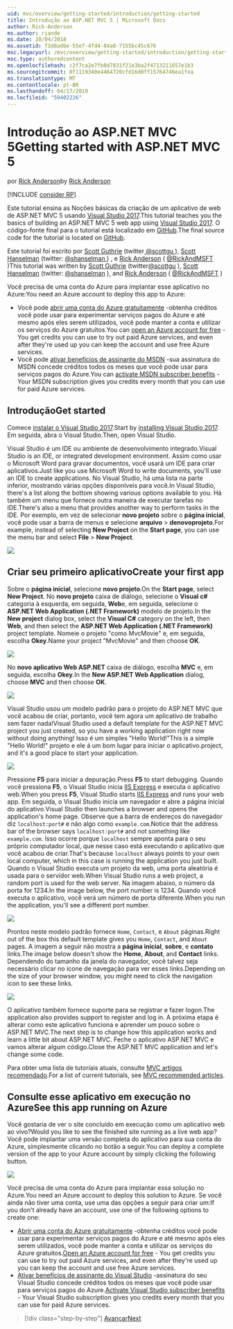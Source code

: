 ```yaml
---
uid: mvc/overview/getting-started/introduction/getting-started
title: Introdução ao ASP.NET MVC 5 | Microsoft Docs
author: Rick-Anderson
ms.author: riande
ms.date: 10/04/2018
ms.assetid: f3d8adbe-55e7-4fd4-84a8-7155bc45c676
msc.legacyurl: /mvc/overview/getting-started/introduction/getting-started
msc.type: authoredcontent
ms.openlocfilehash: c2f7ca2e7fb8d7831f21e3ba2f4713211657e1b3
ms.sourcegitcommit: 0f1119340e4464720cfd16d0ff15764746ea1fea
ms.translationtype: MT
ms.contentlocale: pt-BR
ms.lasthandoff: 04/17/2019
ms.locfileid: "59402226"
---
```

# <a name="getting-started-with-aspnet-mvc-5"></a><span data-ttu-id="bdf4e-102">Introdução ao ASP.NET MVC 5</span><span class="sxs-lookup"><span data-stu-id="bdf4e-102">Getting started with ASP.NET MVC 5</span></span>

<span data-ttu-id="bdf4e-103">por [Rick Anderson]((https://twitter.com/RickAndMSFT))</span><span class="sxs-lookup"><span data-stu-id="bdf4e-103">by [Rick Anderson]((https://twitter.com/RickAndMSFT))</span></span>

[!INCLUDE [consider RP](../../../../includes/razor.md)]

<span data-ttu-id="bdf4e-104">Este tutorial ensina as Noções básicas da criação de um aplicativo de web de ASP.NET MVC 5 usando [Visual Studio 2017](https://visualstudio.microsoft.com/downloads/?utm_medium=microsoft&utm_source=docs.microsoft.com&utm_campaign=button+cta&utm_content=download+vs2017).</span><span class="sxs-lookup"><span data-stu-id="bdf4e-104">This tutorial teaches you the basics of building an ASP.NET MVC 5 web app using [Visual Studio 2017](https://visualstudio.microsoft.com/downloads/?utm_medium=microsoft&utm_source=docs.microsoft.com&utm_campaign=button+cta&utm_content=download+vs2017).</span></span> <span data-ttu-id="bdf4e-105">O código-fonte final para o tutorial está localizado em [GitHub](https://github.com/aspnet/AspNetDocs/tree/master/aspnet/mvc/overview/getting-started/introduction/sample/MvcMovie/MvcMovie).</span><span class="sxs-lookup"><span data-stu-id="bdf4e-105">The final source code for the tutorial is located on [GitHub](https://github.com/aspnet/AspNetDocs/tree/master/aspnet/mvc/overview/getting-started/introduction/sample/MvcMovie/MvcMovie).</span></span>

<span data-ttu-id="bdf4e-106">Este tutorial foi escrito por [Scott Guthrie](https://weblogs.asp.net/scottgu/) (twitter[ @scottgu ](https://twitter.com/scottgu) ), [Scott Hanselman](http://www.hanselman.com/blog/) (twitter: [ @shanselman ](https://twitter.com/shanselman) ) , e [Rick Anderson](https://twitter.com/RickAndMSFT) ( [ @RickAndMSFT ](https://twitter.com/#!/RickAndMSFT) )</span><span class="sxs-lookup"><span data-stu-id="bdf4e-106">This tutorial was written by [Scott Guthrie](https://weblogs.asp.net/scottgu/) (twitter[@scottgu](https://twitter.com/scottgu) ), [Scott Hanselman](http://www.hanselman.com/blog/) (twitter: [@shanselman](https://twitter.com/shanselman) ), and [Rick Anderson](https://twitter.com/RickAndMSFT) ( [@RickAndMSFT](https://twitter.com/#!/RickAndMSFT) )</span></span>

<span data-ttu-id="bdf4e-107">Você precisa de uma conta do Azure para implantar esse aplicativo no Azure:</span><span class="sxs-lookup"><span data-stu-id="bdf4e-107">You need an Azure account to deploy this app to Azure:</span></span>

- <span data-ttu-id="bdf4e-108">Você pode [abrir uma conta do Azure gratuitamente](https://azure.microsoft.com/pricing/free-trial/?WT.mc_id=A443DD604) -obtenha créditos você pode usar para experimentar serviços pagos do Azure e até mesmo após eles serem utilizados, você pode manter a conta e utilizar os serviços do Azure gratuitos.</span><span class="sxs-lookup"><span data-stu-id="bdf4e-108">You can [open an Azure account for free](https://azure.microsoft.com/pricing/free-trial/?WT.mc_id=A443DD604) - You get credits you can use to try out paid Azure services, and even after they're used up you can keep the account and use free Azure services.</span></span>
- <span data-ttu-id="bdf4e-109">Você pode [ativar benefícios de assinante do MSDN](https://azure.microsoft.com/pricing/member-offers/msdn-benefits-details/?WT.mc_id=A443DD604) -sua assinatura do MSDN concede créditos todos os meses que você pode usar para serviços pagos do Azure.</span><span class="sxs-lookup"><span data-stu-id="bdf4e-109">You can [activate MSDN subscriber benefits](https://azure.microsoft.com/pricing/member-offers/msdn-benefits-details/?WT.mc_id=A443DD604) - Your MSDN subscription gives you credits every month that you can use for paid Azure services.</span></span>

## <a name="get-started"></a><span data-ttu-id="bdf4e-110">Introdução</span><span class="sxs-lookup"><span data-stu-id="bdf4e-110">Get started</span></span>

<span data-ttu-id="bdf4e-111">Comece [instalar o Visual Studio 2017](https://visualstudio.microsoft.com/downloads/?utm_medium=microsoft&utm_source=docs.microsoft.com&utm_campaign=button+cta&utm_content=download+vs2017).</span><span class="sxs-lookup"><span data-stu-id="bdf4e-111">Start by [installing Visual Studio 2017](https://visualstudio.microsoft.com/downloads/?utm_medium=microsoft&utm_source=docs.microsoft.com&utm_campaign=button+cta&utm_content=download+vs2017).</span></span> <span data-ttu-id="bdf4e-112">Em seguida, abra o Visual Studio.</span><span class="sxs-lookup"><span data-stu-id="bdf4e-112">Then, open Visual Studio.</span></span>

<span data-ttu-id="bdf4e-113">Visual Studio é um IDE ou ambiente de desenvolvimento integrado.</span><span class="sxs-lookup"><span data-stu-id="bdf4e-113">Visual Studio is an IDE, or integrated development environment.</span></span> <span data-ttu-id="bdf4e-114">Assim como usar o Microsoft Word para gravar documentos, você usará um IDE para criar aplicativos.</span><span class="sxs-lookup"><span data-stu-id="bdf4e-114">Just like you use Microsoft Word to write documents, you'll use an IDE to create applications.</span></span> <span data-ttu-id="bdf4e-115">No Visual Studio, há uma lista na parte inferior, mostrando várias opções disponíveis para você.</span><span class="sxs-lookup"><span data-stu-id="bdf4e-115">In Visual Studio, there's a list along the bottom showing various options available to you.</span></span> <span data-ttu-id="bdf4e-116">Há também um menu que fornece outra maneira de executar tarefas no IDE.</span><span class="sxs-lookup"><span data-stu-id="bdf4e-116">There's also a menu that provides another way to perform tasks in the IDE.</span></span> <span data-ttu-id="bdf4e-117">Por exemplo, em vez de selecionar **novo projeto** sobre o **página inicial**, você pode usar a barra de menus e selecione **arquivo** > **denovoprojeto**.</span><span class="sxs-lookup"><span data-stu-id="bdf4e-117">For example, instead of selecting **New Project** on the **Start page**, you can use the menu bar and select **File** > **New Project**.</span></span>

![](getting-started/_static/image1.png)

## <a name="create-your-first-app"></a><span data-ttu-id="bdf4e-118">Criar seu primeiro aplicativo</span><span class="sxs-lookup"><span data-stu-id="bdf4e-118">Create your first app</span></span>

<span data-ttu-id="bdf4e-119">Sobre o **página inicial**, selecione **novo projeto**.</span><span class="sxs-lookup"><span data-stu-id="bdf4e-119">On the **Start page**, select **New Project**.</span></span> <span data-ttu-id="bdf4e-120">No **novo projeto** caixa de diálogo, selecione o **Visual c#** categoria à esquerda, em seguida, **Web**e, em seguida, selecione o **ASP.NET Web Application (.NET Framework)**  modelo de projeto.</span><span class="sxs-lookup"><span data-stu-id="bdf4e-120">In the **New project** dialog box, select the **Visual C#** category on the left, then **Web**, and then select the **ASP.NET Web Application (.NET Framework)** project template.</span></span> <span data-ttu-id="bdf4e-121">Nomeie o projeto "como MvcMovie" e, em seguida, escolha **Okey**.</span><span class="sxs-lookup"><span data-stu-id="bdf4e-121">Name your project "MvcMovie" and then choose **OK**.</span></span>

![](getting-started/_static/image2.png)

<span data-ttu-id="bdf4e-122">No **novo aplicativo Web ASP.NET** caixa de diálogo, escolha **MVC** e, em seguida, escolha **Okey**.</span><span class="sxs-lookup"><span data-stu-id="bdf4e-122">In the **New ASP.NET Web Application** dialog, choose **MVC** and then choose **OK**.</span></span>

![](getting-started/_static/image3.png)

<span data-ttu-id="bdf4e-123">Visual Studio usou um modelo padrão para o projeto do ASP.NET MVC que você acabou de criar, portanto, você tem agora um aplicativo de trabalho sem fazer nada!</span><span class="sxs-lookup"><span data-stu-id="bdf4e-123">Visual Studio used a default template for the ASP.NET MVC project you just created, so you have a working application right now without doing anything!</span></span> <span data-ttu-id="bdf4e-124">Isso é um simples "Hello World!"</span><span class="sxs-lookup"><span data-stu-id="bdf4e-124">This is a simple "Hello World!"</span></span> <span data-ttu-id="bdf4e-125">projeto e ele á um bom lugar para iniciar o aplicativo.</span><span class="sxs-lookup"><span data-stu-id="bdf4e-125">project, and it's a good place to start your application.</span></span>

![](getting-started/_static/image4.png)

<span data-ttu-id="bdf4e-126">Pressione **F5** para iniciar a depuração.</span><span class="sxs-lookup"><span data-stu-id="bdf4e-126">Press **F5** to start debugging.</span></span> <span data-ttu-id="bdf4e-127">Quando você pressiona **F5**, o Visual Studio inicia [IIS Express](/iis/extensions/introduction-to-iis-express/iis-express-overview) e executa o aplicativo web.</span><span class="sxs-lookup"><span data-stu-id="bdf4e-127">When you press **F5**, Visual Studio starts [IIS Express](/iis/extensions/introduction-to-iis-express/iis-express-overview) and runs your web app.</span></span> <span data-ttu-id="bdf4e-128">Em seguida, o Visual Studio inicia um navegador e abre a página inicial do aplicativo.</span><span class="sxs-lookup"><span data-stu-id="bdf4e-128">Visual Studio then launches a browser and opens the application's home page.</span></span> <span data-ttu-id="bdf4e-129">Observe que a barra de endereços do navegador diz `localhost:port#` e não algo como `example.com`.</span><span class="sxs-lookup"><span data-stu-id="bdf4e-129">Notice that the address bar of the browser says `localhost:port#` and not something like `example.com`.</span></span> <span data-ttu-id="bdf4e-130">Isso ocorre porque `localhost` sempre aponta para o seu próprio computador local, que nesse caso está executando o aplicativo que você acabou de criar.</span><span class="sxs-lookup"><span data-stu-id="bdf4e-130">That's because `localhost` always points to your own local computer, which in this case is running the application you just built.</span></span> <span data-ttu-id="bdf4e-131">Quando o Visual Studio executa um projeto da web, uma porta aleatória é usada para o servidor web.</span><span class="sxs-lookup"><span data-stu-id="bdf4e-131">When Visual Studio runs a web project, a random port is used for the web server.</span></span> <span data-ttu-id="bdf4e-132">Na imagem abaixo, o número da porta for 1234.</span><span class="sxs-lookup"><span data-stu-id="bdf4e-132">In the image below, the port number is 1234.</span></span> <span data-ttu-id="bdf4e-133">Quando você executa o aplicativo, você verá um número de porta diferente.</span><span class="sxs-lookup"><span data-stu-id="bdf4e-133">When you run the application, you'll see a different port number.</span></span>

![](getting-started/_static/image5.png)

<span data-ttu-id="bdf4e-134">Prontos neste modelo padrão fornece `Home`, `Contact`, e `About` páginas.</span><span class="sxs-lookup"><span data-stu-id="bdf4e-134">Right out of the box this default template gives you `Home`, `Contact`, and `About` pages.</span></span> <span data-ttu-id="bdf4e-135">A imagem a seguir não mostra a **página inicial**, **sobre**, e **contato** links.</span><span class="sxs-lookup"><span data-stu-id="bdf4e-135">The image below doesn't show the **Home**, **About**, and **Contact** links.</span></span> <span data-ttu-id="bdf4e-136">Dependendo do tamanho da janela do navegador, você talvez seja necessário clicar no ícone de navegação para ver esses links.</span><span class="sxs-lookup"><span data-stu-id="bdf4e-136">Depending on the size of your browser window, you might need to click the navigation icon to see these links.</span></span>

![](getting-started/_static/image6.png)

<span data-ttu-id="bdf4e-137">O aplicativo também fornece suporte para se registrar e fazer logon.</span><span class="sxs-lookup"><span data-stu-id="bdf4e-137">The application also provides support to register and log in.</span></span> <span data-ttu-id="bdf4e-138">A próxima etapa é alterar como este aplicativo funciona e aprender um pouco sobre o ASP.NET MVC.</span><span class="sxs-lookup"><span data-stu-id="bdf4e-138">The next step is to change how this application works and learn a little bit about ASP.NET MVC.</span></span> <span data-ttu-id="bdf4e-139">Feche o aplicativo ASP.NET MVC e vamos alterar algum código.</span><span class="sxs-lookup"><span data-stu-id="bdf4e-139">Close the ASP.NET MVC application and let's change some code.</span></span>

<span data-ttu-id="bdf4e-140">Para obter uma lista de tutoriais atuais, consulte [MVC artigos recomendado](../mvc-learning-sequence.md).</span><span class="sxs-lookup"><span data-stu-id="bdf4e-140">For a list of current tutorials, see [MVC recommended articles](../mvc-learning-sequence.md).</span></span>

## <a name="see-this-app-running-on-azure"></a><span data-ttu-id="bdf4e-141">Consulte esse aplicativo em execução no Azure</span><span class="sxs-lookup"><span data-stu-id="bdf4e-141">See this app running on Azure</span></span>

<span data-ttu-id="bdf4e-142">Você gostaria de ver o site concluído em execução como um aplicativo web ao vivo?</span><span class="sxs-lookup"><span data-stu-id="bdf4e-142">Would you like to see the finished site running as a live web app?</span></span> <span data-ttu-id="bdf4e-143">Você pode implantar uma versão completa do aplicativo para sua conta do Azure, simplesmente clicando no botão a seguir.</span><span class="sxs-lookup"><span data-stu-id="bdf4e-143">You can deploy a complete version of the app to your Azure account by simply clicking the following button.</span></span>

[![](https://azuredeploy.net/deploybutton.png)](https://azuredeploy.net/?repository=https://github.com/aspnet/AspNetDocs/tree/master/aspnet/mvc/overview/getting-started/introduction/sample/MvcMovie&amp;WT.mc_id=deploy_azure_aspnet)

<span data-ttu-id="bdf4e-144">Você precisa de uma conta do Azure para implantar essa solução no Azure.</span><span class="sxs-lookup"><span data-stu-id="bdf4e-144">You need an Azure account to deploy this solution to Azure.</span></span> <span data-ttu-id="bdf4e-145">Se você ainda não tiver uma conta, use uma das opções a seguir para criar um:</span><span class="sxs-lookup"><span data-stu-id="bdf4e-145">If you don't already have an account, use one of the following options to create one:</span></span>

- <span data-ttu-id="bdf4e-146">[Abrir uma conta do Azure gratuitamente](https://azure.microsoft.com/pricing/free-trial/?WT.mc_id=A443DD604) -obtenha créditos você pode usar para experimentar serviços pagos do Azure e até mesmo após eles serem utilizados, você pode manter a conta e utilizar os serviços do Azure gratuitos.</span><span class="sxs-lookup"><span data-stu-id="bdf4e-146">[Open an Azure account for free](https://azure.microsoft.com/pricing/free-trial/?WT.mc_id=A443DD604) - You get credits you can use to try out paid Azure services, and even after they're used up you can keep the account and use free Azure services.</span></span>
- <span data-ttu-id="bdf4e-147">[Ativar benefícios de assinante do Visual Studio](https://azure.microsoft.com/pricing/member-offers/credit-for-visual-studio-subscribers) -assinatura do seu Visual Studio concede créditos todos os meses que você pode usar para serviços pagos do Azure.</span><span class="sxs-lookup"><span data-stu-id="bdf4e-147">[Activate Visual Studio subscriber benefits](https://azure.microsoft.com/pricing/member-offers/credit-for-visual-studio-subscribers) - Your Visual Studio subscription gives you credits every month that you can use for paid Azure services.</span></span>

> [!div class="step-by-step"]
> [<span data-ttu-id="bdf4e-148">Avançar</span><span class="sxs-lookup"><span data-stu-id="bdf4e-148">Next</span></span>](adding-a-controller.md)
